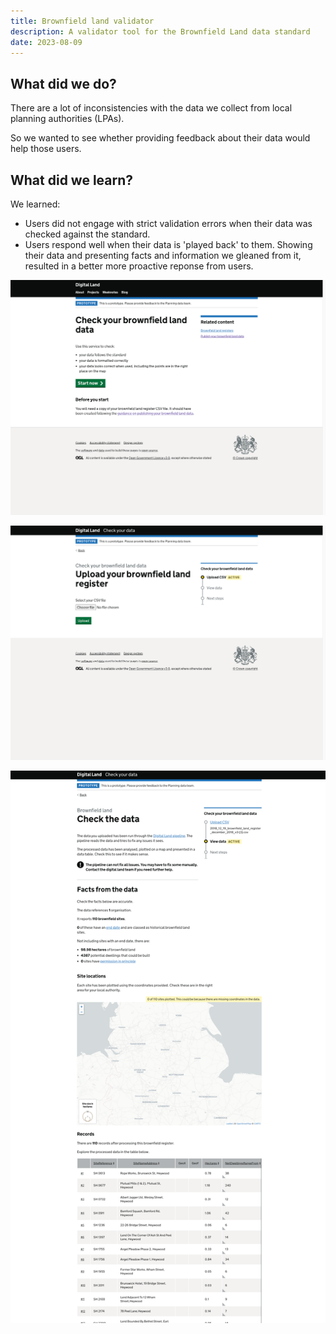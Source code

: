 ```yaml
---
title: Brownfield land validator
description: A validator tool for the Brownfield Land data standard
date: 2023-08-09
---
```

## What did we do?

There are a lot of inconsistencies with the data we collect from local planning authorities (LPAs). 

So we wanted to see whether providing feedback about their data would help those users.

## What did we learn?

We learned:

* Users did not engage with strict validation errors when their data was checked against the standard.
* Users respond well when their data is 'played back' to them. Showing their data and presenting facts and information we gleaned from it, resulted in a better more proactive reponse from users.

![Homepage of the check your brownfield land tool](/assets/images/uploads/brownfield-sites-validator.herokuapp.com_.png "Homepage")

![Screen to upload the CSV file](/assets/images/uploads/brownfield-sites-validator.herokuapp.com_upload.png "Upload your brownfield land register")

![Playback screen](/assets/images/uploads/playback.png "Check the data screen")